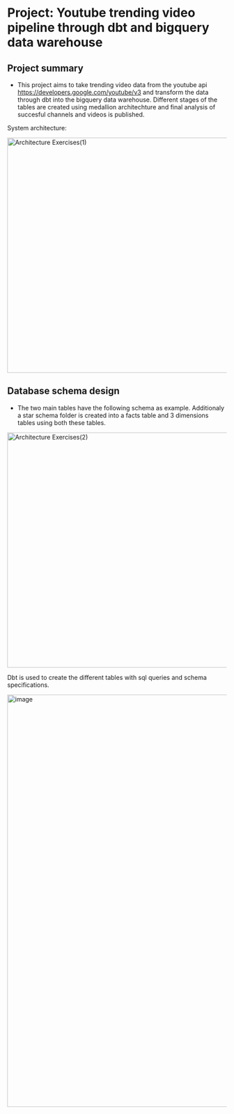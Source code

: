 # Project: Youtube trending video pipeline through dbt and bigquery data warehouse
## Project summary
- This project aims to take trending video data from the youtube api https://developers.google.com/youtube/v3 and transform the data through dbt into the bigquery data warehouse. Different stages of the tables are created using medallion architechture and final analysis of succesful channels and videos is published.

System architecture:

<img width="960" height="540" alt="Architecture Exercises(1)" src="https://github.com/user-attachments/assets/d15bb74d-07bf-409d-99da-dfd9df475298" />

## Database schema design 

- The two main tables have the following schema as example. Additionaly a star schema folder is created into a facts table and 3 dimensions tables using both these tables.

<img width="960" height="540" alt="Architecture Exercises(2)" src="https://github.com/user-attachments/assets/d960dd83-f1ee-4643-977b-e4510284b1ff" />



Dbt is used to create the different tables with sql queries and schema specifications.

<img width="961" height="947" alt="image" src="https://github.com/user-attachments/assets/d85ca339-1650-40a6-bb72-547b349805a1" />
